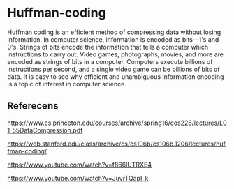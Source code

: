 # Huffman-coding
Huffman coding is an efficient method of compressing data without losing information. In computer science, information is encoded as bits—1's and 0's. Strings of bits encode the information that tells a computer which instructions to carry out. Video games, photographs, movies, and more are encoded as strings of bits in a computer. Computers execute billions of instructions per second, and a single video game can be billions of bits of data. It is easy to see why efficient and unambiguous information encoding is a topic of interest in computer science.

## Referecens

https://www.cs.princeton.edu/courses/archive/spring16/cos226/lectures/L01_55DataCompression.pdf

https://web.stanford.edu/class/archive/cs/cs106b/cs106b.1206/lectures/huffman-coding/

https://www.youtube.com/watch?v=f866lUTRXE4

https://www.youtube.com/watch?v=JuvrTQapI_k
